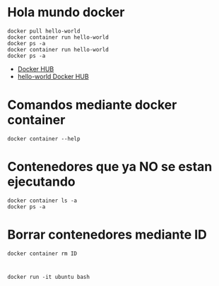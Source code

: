 # Hola mundo docker
```
docker pull hello-world
docker container run hello-world
docker ps -a
docker container run hello-world
docker ps -a
```
* [Docker HUB](https://hub.docker.com/)
* [hello-world Docker HUB](https://hub.docker.com/_/hello-world)

# Comandos mediante docker container
```
docker container --help
```
# Contenedores que ya NO se estan ejecutando
```
docker container ls -a
docker ps -a 
```
# Borrar contenedores mediante ID
```
docker container rm ID
```
# 
```
docker run -it ubuntu bash
```
# 
```
```
# 
```
```
